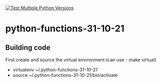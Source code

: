 [![Test Multiple Python Versions](https://github.com/medhavrata/python-functions-31-10-21/actions/workflows/CI.yml/badge.svg)](https://github.com/medhavrata/python-functions-31-10-21/actions/workflows/CI.yml)

# python-functions-31-10-21


## Building code

First create and source the virtual environment (can use - make virtual)

* virtualenv ~/.python-functions-31-10-21
* source ~/.python-functions-31-10-21/bin/activate
